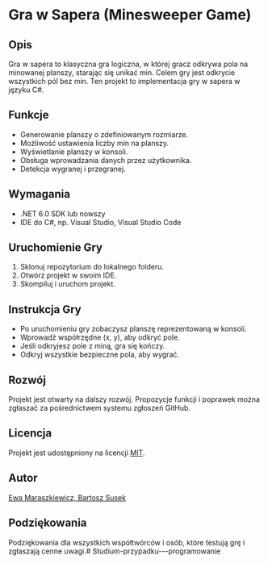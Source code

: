 # Gra w Sapera (Minesweeper Game)

## Opis

Gra w sapera to klasyczna gra logiczna, w której gracz odkrywa pola na minowanej planszy, starając się unikać min. Celem gry jest odkrycie wszystkich pól bez min. Ten projekt to implementacja gry w sapera w języku C#.

## Funkcje

- Generowanie planszy o zdefiniowanym rozmiarze.
- Możliwość ustawienia liczby min na planszy.
- Wyświetlanie planszy w konsoli.
- Obsługa wprowadzania danych przez użytkownika.
- Detekcja wygranej i przegranej.

## Wymagania

- .NET 6.0 SDK lub nowszy
- IDE do C#, np. Visual Studio, Visual Studio Code

## Uruchomienie Gry

1. Sklonuj repozytorium do lokalnego folderu.
2. Otwórz projekt w swoim IDE.
3. Skompiluj i uruchom projekt.

## Instrukcja Gry

- Po uruchomieniu gry zobaczysz planszę reprezentowaną w konsoli.
- Wprowadź współrzędne (x, y), aby odkryć pole.
- Jeśli odkryjesz pole z miną, gra się kończy.
- Odkryj wszystkie bezpieczne pola, aby wygrać.

## Rozwój

Projekt jest otwarty na dalszy rozwój. Propozycje funkcji i poprawek można zgłaszać za pośrednictwem systemu zgłoszeń GitHub.

## Licencja

Projekt jest udostępniony na licencji [MIT](LICENSE).

## Autor

[Ewa Maraszkiewicz, Bartosz Susek](https://github.com/ewam4)

## Podziękowania

Podziękowania dla wszystkich współtwórców i osób, które testują grę i zgłaszają cenne uwagi.# Studium-przypadku---programowanie
